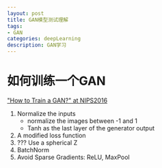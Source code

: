 ```yaml
---
layout: post
title: GAN模型测试理解
tags:
- GAN
categories: deepLearning
description: GAN学习
---
```


# 如何训练一个GAN

["How to Train a GAN?" at NIPS2016](https://github.com/soumith/ganhacks)

1. Normalize the inputs
   * normalize the images between -1 and 1
   * Tanh as the last layer of the generator output
2. A modified loss function
3. ??? Use a spherical Z
4. BatchNorm
5. Avoid Sparse Gradients: ReLU, MaxPool